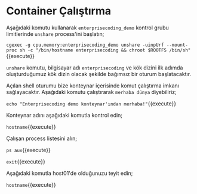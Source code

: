 # Container Çalıştırma

Aşağıdaki komutu kullanarak `enterprisecoding_demo` kontrol grubu limitlerinde `unshare` process'ini başlatın;

`cgexec -g cpu,memory:enterprisecoding_demo unshare -uinpUrf --mount-proc sh -c "/bin/hostname enterprisecoding && chroot $ROOTFS /bin/sh"`{{execute}}

`unshare` komutu, bilgisayar adı `enterprisecoding` ve kök dizini ilk adımda oluşturduğumuz kök dizin olacak şekilde bağımsız bir oturum başlatacaktır.

Açılan shell oturumu bize konteynar içerisinde komut çalıştırma imkanı sağlayacaktır. Aşağıdaki komutu çalıştırarak `merhaba dünya` diyebiliriz;

`echo "Enterprisecoding demo konteynar'ından merhaba!"`{{execute}}

Konteynar adını aşağıdaki komutla kontrol edin;

`hostname`{{execute}}

Çalışan process listesini alın;

`ps aux`{{execute}}

`exit`{{execute}}

Aşağıdaki komutla host01'de olduğunuzu teyit edin;

`hostname`{{execute}}
